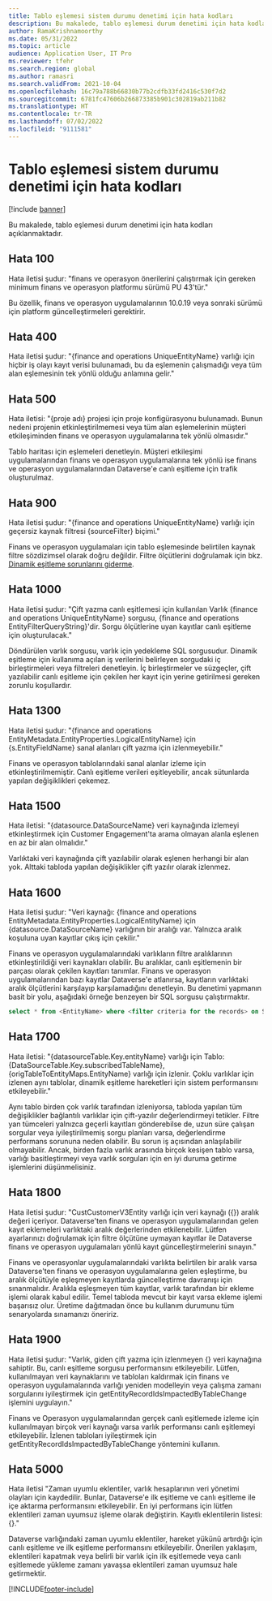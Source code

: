 ```yaml
---
title: Tablo eşlemesi sistem durumu denetimi için hata kodları
description: Bu makalede, tablo eşlemesi durum denetimi için hata kodları açıklanmaktadır.
author: RamaKrishnamoorthy
ms.date: 05/31/2022
ms.topic: article
audience: Application User, IT Pro
ms.reviewer: tfehr
ms.search.region: global
ms.author: ramasri
ms.search.validFrom: 2021-10-04
ms.openlocfilehash: 16c79a788b66830b77b2cdfb33fd2416c530f7d2
ms.sourcegitcommit: 6781fc47606b266873385b901c302819ab211b82
ms.translationtype: HT
ms.contentlocale: tr-TR
ms.lasthandoff: 07/02/2022
ms.locfileid: "9111581"
---
```

# <a name="errors-codes-for-the-table-map-health-check"></a>Tablo eşlemesi sistem durumu denetimi için hata kodları

[!include [banner](../../includes/banner.md)]



Bu makalede, tablo eşlemesi durum denetimi için hata kodları açıklanmaktadır.

## <a name="error-100"></a>Hata 100

Hata iletisi şudur: "finans ve operasyon önerilerini çalıştırmak için gereken minimum finans ve operasyon platformu sürümü PU 43'tür."

Bu özellik, finans ve operasyon uygulamalarının 10.0.19 veya sonraki sürümü için platform güncelleştirmeleri gerektirir.

## <a name="error-400"></a>Hata 400

Hata iletisi şudur: "\{finance and operations UniqueEntityName\} varlığı için hiçbir iş olayı kayıt verisi bulunamadı, bu da eşlemenin çalışmadığı veya tüm alan eşlemesinin tek yönlü olduğu anlamına gelir."

## <a name="error-500"></a>Hata 500

Hata iletisi: "\{proje adı\} projesi için proje konfigürasyonu bulunamadı. Bunun nedeni projenin etkinleştirilmemesi veya tüm alan eşlemelerinin müşteri etkileşiminden finans ve operasyon uygulamalarına tek yönlü olmasıdır."

Tablo haritası için eşlemeleri denetleyin. Müşteri etkileşimi uygulamalarından finans ve operasyon uygulamalarına tek yönlü ise finans ve operasyon uygulamalarından Dataverse'e canlı eşitleme için trafik oluşturulmaz.

## <a name="error-900"></a>Hata 900

Hata iletisi şudur: "\{finance and operations UniqueEntityName\} varlığı için geçersiz kaynak filtresi \{sourceFilter\} biçimi."

Finans ve operasyon uygulamaları için tablo eşlemesinde belirtilen kaynak filtre sözdizimsel olarak doğru değildir. Filtre ölçütlerini doğrulamak için bkz. [Dinamik eşitleme sorunlarını giderme](dual-write-troubleshooting-live-sync.md#live-synchronization-issues-that-are-caused-by-incorrect-query-filter-syntax-on-the-dual-write-maps).

## <a name="error-1000"></a>Hata 1000

Hata iletisi şudur: "Çift yazma canlı eşitlemesi için kullanılan Varlık \{finance and operations UniqueEntityName\} sorgusu, \{finance and operations EntityFilterQueryString\}'dir. Sorgu ölçütlerine uyan kayıtlar canlı eşitleme için oluşturulacak."

Döndürülen varlık sorgusu, varlık için yedekleme SQL sorgusudur. Dinamik eşitleme için kullanıma açılan iş verilerini belirleyen sorgudaki iç birleştirmeleri veya filtreleri denetleyin. İç birleştirmeler ve süzgeçler, çift yazılabilir canlı eşitleme için çekilen her kayıt için yerine getirilmesi gereken zorunlu koşullardır.

## <a name="error-1300"></a>Hata 1300

Hata iletisi şudur: "\{finance and operations EntityMetadata.EntityProperties.LogicalEntityName\} için \{s.EntityFieldName\} sanal alanları çift yazma için izlenmeyebilir."

Finans ve operasyon tablolarındaki sanal alanlar izleme için etkinleştirilmemiştir. Canlı eşitleme verileri eşitleyebilir, ancak sütunlarda yapılan değişiklikleri çekemez.

## <a name="error-1500"></a>Hata 1500

Hata iletisi: "\{datasource.DataSourceName\} veri kaynağında izlemeyi etkinleştirmek için Customer Engagement'ta arama olmayan alanla eşlenen en az bir alan olmalıdır."

Varlıktaki veri kaynağında çift yazılabilir olarak eşlenen herhangi bir alan yok. Alttaki tabloda yapılan değişiklikler çift yazılır olarak izlenmez.

## <a name="error-1600"></a>Hata 1600

Hata iletisi şudur: "Veri kaynağı: \{finance and operations EntityMetadata.EntityProperties.LogicalEntityName\} için \{datasource.DataSourceName\} varlığının bir aralığı var. Yalnızca aralık koşuluna uyan kayıtlar çıkış için çekilir."

Finans ve operasyon uygulamalarındaki varlıkların filtre aralıklarının etkinleştirildiği veri kaynakları olabilir. Bu aralıklar, canlı eşitlemenin bir parçası olarak çekilen kayıtları tanımlar. Finans ve operasyon uygulamalarından bazı kayıtlar Dataverse'e atlanırsa, kayıtların varlıktaki aralık ölçütlerini karşılayıp karşılamadığını denetleyin. Bu denetimi yapmanın basit bir yolu, aşağıdaki örneğe benzeyen bir SQL sorgusu çalıştırmaktır.

```sql
select * from <EntityName> where <filter criteria for the records> on SQL.
```

## <a name="error-1700"></a>Hata 1700

Hata iletisi: "\{datasourceTable.Key.entityName\} varlığı için Tablo: \{DataSourceTable.Key.subscribedTableName\}, \{origTableToEntityMaps.EntityName\} varlığı için izlenir. Çoklu varlıklar için izlenen aynı tablolar, dinamik eşitleme hareketleri için sistem performansını etkileyebilir."

Aynı tablo birden çok varlık tarafından izleniyorsa, tabloda yapılan tüm değişiklikler bağlantılı varlıklar için çift-yazılır değerlendirmeyi tetikler. Filtre yan tümceleri yalnızca geçerli kayıtları gönderebilse de, uzun süre çalışan sorgular veya iyileştirilmemiş sorgu planları varsa, değerlendirme performans sorununa neden olabilir. Bu sorun iş açısından anlaşılabilir olmayabilir. Ancak, birden fazla varlık arasında birçok kesişen tablo varsa, varlığı basitleştirmeyi veya varlık sorguları için en iyi duruma getirme işlemlerini düşünmelisiniz.

## <a name="error-1800"></a>Hata 1800
Hata iletisi şudur: "CustCustomerV3Entity varlığı için veri kaynağı ({}) aralık değeri içeriyor. Dataverse'ten finans ve operasyon uygulamalarından gelen kayıt eklemeleri varlıktaki aralık değerlerinden etkilenebilir. Lütfen ayarlarınızı doğrulamak için filtre ölçütüne uymayan kayıtlar ile Dataverse finans ve operasyon uygulamaları yönlü kayıt güncelleştirmelerini sınayın."

Finans ve operasyonlar uygulamalarındaki varlıkta belirtilen bir aralık varsa Dataverse'ten finans ve operasyon uygulamalarına gelen eşleştirme, bu aralık ölçütüyle eşleşmeyen kayıtlarda güncelleştirme davranışı için sınanmalıdır. Aralıkla eşleşmeyen tüm kayıtlar, varlık tarafından bir ekleme işlemi olarak kabul edilir. Temel tabloda mevcut bir kayıt varsa ekleme işlemi başarısız olur. Üretime dağıtmadan önce bu kullanım durumunu tüm senaryolarda sınamanızı öneririz.

## <a name="error-1900"></a>Hata 1900
Hata iletisi şudur: "Varlık, giden çift yazma için izlenmeyen {} veri kaynağına sahiptir. Bu, canlı eşitleme sorgusu performansını etkileyebilir. Lütfen, kullanılmayan veri kaynaklarını ve tabloları kaldırmak için finans ve operasyon uygulamalarında varlığı yeniden modelleyin veya çalışma zamanı sorgularını iyileştirmek için getEntityRecordIdsImpactedByTableChange işlemini uygulayın."

Finans ve Operasyon uygulamalarından gerçek canlı eşitlemede izleme için kullanılmayan birçok veri kaynağı varsa varlık performansı canlı eşitlemeyi etkileyebilir. İzlenen tabloları iyileştirmek için getEntityRecordIdsImpactedByTableChange yöntemini kullanın.

## <a name="error-5000"></a>Hata 5000
Hata iletisi "Zaman uyumlu eklentiler, varlık hesaplarının veri yönetimi olayları için kaydedilir. Bunlar, Dataverse'e ilk eşitleme ve canlı eşitleme ile içe aktarma performansını etkileyebilir. En iyi performans için lütfen eklentileri zaman uyumsuz işleme olarak değiştirin. Kayıtlı eklentilerin listesi: {}."

Dataverse varlığındaki zaman uyumlu eklentiler, hareket yükünü artırdığı için canlı eşitleme ve ilk eşitleme performansını etkileyebilir. Önerilen yaklaşım, eklentileri kapatmak veya belirli bir varlık için ilk eşitlemede veya canlı eşitlemede yükleme zamanı yavaşsa eklentileri zaman uyumsuz hale getirmektir.

[!INCLUDE[footer-include](../../../../includes/footer-banner.md)]

